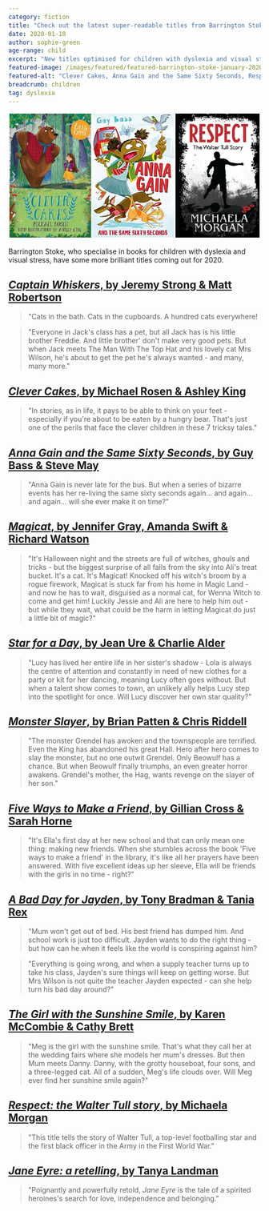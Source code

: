 ```yaml
---
category: fiction
title: "Check out the latest super-readable titles from Barrington Stoke"
date: 2020-01-10
author: sophie-green
age-range: child
excerpt: "New titles optimised for children with dyslexia and visual stress from Michael Rosen, Gillian Cross, Tanya Landman and more."
featured-image: /images/featured/featured-barrington-stoke-january-2020.jpg
featured-alt: "Clever Cakes, Anna Gain and the Same Sixty Seconds, Respect: the Walter Tull story"
breadcrumb: children
tag: dyslexia
---
```


![Clever Cakes, Anna Gain and the Same Sixty Seconds, Respect: the Walter Tull story](/images/featured/featured-barrington-stoke-january-2020.jpg)

Barrington Stoke, who specialise in books for children with dyslexia and visual stress, have some more brilliant titles coming out for 2020.

## [<cite>Captain Whiskers</cite>, by Jeremy Strong & Matt Robertson](https://suffolk.spydus.co.uk/cgi-bin/spydus.exe/ENQ/OPAC/BIBENQ?BRN=2710778)

> "Cats in the bath. Cats in the cupboards. A hundred cats everywhere!

> "Everyone in Jack's class has a pet, but all Jack has is his little brother Freddie. And little brother' don't make very good pets. But when Jack meets The Man With The Top Hat and his lovely cat Mrs Wilson, he's about to get the pet he's always wanted - and many, many more."

## [<cite>Clever Cakes</cite>, by Michael Rosen & Ashley King](https://suffolk.spydus.co.uk/cgi-bin/spydus.exe/ENQ/OPAC/BIBENQ?BRN=2710779)

> "In stories, as in life, it pays to be able to think on your feet - especially if you're about to be eaten by a hungry bear. That's just one of the perils that face the clever children in these 7 tricksy tales."

## [<cite>Anna Gain and the Same Sixty Seconds</cite>, by Guy Bass & Steve May](https://suffolk.spydus.co.uk/cgi-bin/spydus.exe/ENQ/OPAC/BIBENQ?BRN=2691764)

> "Anna Gain is never late for the bus. But when a series of bizarre events has her re-living the same sixty seconds again... and again... and again... will she ever make it on time?"

## [<cite>Magicat</cite>, by Jennifer Gray, Amanda Swift & Richard Watson](https://suffolk.spydus.co.uk/cgi-bin/spydus.exe/ENQ/OPAC/BIBENQ?BRN=2691766)

> "It's Halloween night and the streets are full of witches, ghouls and tricks - but the biggest surprise of all falls from the sky into Ali's treat bucket. It's a cat. It's Magicat! Knocked off his witch's broom by a rogue firework, Magicat is stuck far from his home in Magic Land - and now he has to wait, disguised as a normal cat, for Wenna Witch to come and get him! Luckily Jessie and Ali are here to help him out - but while they wait, what could be the harm in letting Magicat do just a little bit of magic?"

## [<cite>Star for a Day</cite>, by Jean Ure & Charlie Alder](https://suffolk.spydus.co.uk/cgi-bin/spydus.exe/ENQ/OPAC/BIBENQ?BRN=2691767)

> "Lucy has lived her entire life in her sister's shadow - Lola is always the centre of attention and constantly in need of new clothes for a party or kit for her dancing, meaning Lucy often goes without. But when a talent show comes to town, an unlikely ally helps Lucy step into the spotlight for once. Will Lucy discover her own star quality?"

## [<cite>Monster Slayer</cite>, by Brian Patten & Chris Riddell](https://suffolk.spydus.co.uk/cgi-bin/spydus.exe/ENQ/OPAC/BIBENQ?BRN=2684642)

> "The monster Grendel has awoken and the townspeople are terrified. Even the King has abandoned his great Hall. Hero after hero comes to slay the monster, but no one outwit Grendel. Only Beowulf has a chance. But when Beowulf finally triumphs, an even greater horror awakens. Grendel's mother, the Hag, wants revenge on the slayer of her son."

## [<cite>Five Ways to Make a Friend</cite>, by Gillian Cross & Sarah Horne](https://suffolk.spydus.co.uk/cgi-bin/spydus.exe/ENQ/OPAC/BIBENQ?BRN=2684044)

> "It's Ella's first day at her new school and that can only mean one thing: making new friends. When she stumbles across the book 'Five ways to make a friend' in the library, it's like all her prayers have been answered. With five excellent ideas up her sleeve, Ella will be friends with the girls in no time - right?"

## [<cite>A Bad Day for Jayden</cite>, by Tony Bradman & Tania Rex](https://suffolk.spydus.co.uk/cgi-bin/spydus.exe/ENQ/OPAC/BIBENQ?BRN=2710776)

> "Mum won't get out of bed. His best friend has dumped him. And school work is just too difficult. Jayden wants to do the right thing - but how can he when it feels like the world is conspiring against him?

> "Everything is going wrong, and when a supply teacher turns up to take his class, Jayden's sure things will keep on getting worse. But Mrs Wilson is not quite the teacher Jayden expected - can she help turn his bad day around?"

## [<cite>The Girl with the Sunshine Smile</cite>, by Karen McCombie & Cathy Brett](https://suffolk.spydus.co.uk/cgi-bin/spydus.exe/ENQ/OPAC/BIBENQ?BRN=2684641)

> "Meg is the girl with the sunshine smile. That's what they call her at the wedding fairs where she models her mum's dresses. But then Mum meets Danny. Danny, with the grotty houseboat, four sons, and a three-legged cat. All of a sudden, Meg's life clouds over. Will Meg ever find her sunshine smile again?"

## [<cite>Respect: the Walter Tull story</cite>, by Michaela Morgan](https://suffolk.spydus.co.uk/cgi-bin/spydus.exe/ENQ/OPAC/BIBENQ?BRN=2684640)

> "This title tells the story of Walter Tull, a top-level footballing star and the first black officer in the Army in the First World War."

## [<cite>Jane Eyre: a retelling</cite>, by Tanya Landman](https://suffolk.spydus.co.uk/cgi-bin/spydus.exe/ENQ/OPAC/BIBENQ?BRN=2684045)

> "Poignantly and powerfully retold, <cite>Jane Eyre</cite> is the tale of a spirited heroines's search for love, independence and belonging."
